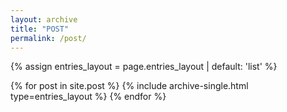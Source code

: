 ```yaml
---
layout: archive
title: "POST"
permalink: /post/
---
```


{% assign entries_layout = page.entries_layout | default: 'list' %}
<div class="entries-{{ entries_layout }}">
  {% for post in site.post %}
    {% include archive-single.html type=entries_layout %}
  {% endfor %}
</div>